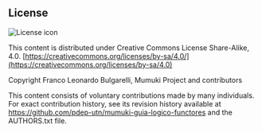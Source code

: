 ## License
![License icon](https://licensebuttons.net/l/by-sa/3.0/88x31.png)

This content is distributed under Creative Commons License Share-Alike, 4.0. [https://creativecommons.org/licenses/by-sa/4.0/](https://creativecommons.org/licenses/by-sa/4.0)

Copyright Franco Leonardo Bulgarelli, Mumuki Project and contributors

This content consists of voluntary contributions made by many
individuals. For exact contribution history, see its revision history
available at https://github.com/pdep-utn/mumuki-guia-logico-functores and the AUTHORS.txt file.

